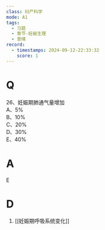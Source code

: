 ```yaml
---
class: 妇产科学
mode: A1
tags:
  - 习题
  - 章节-妊娠生理
  - 景晴
record:
  - timestamps: 2024-09-12-22:33:32
    score: 1
---
```


# Q

26、妊娠期肺通气量增加  
A、5%  
B、10%  
C、20%  
D、30%  
E、40%  
# A
E
# D
1. [[妊娠期呼吸系统变化]]